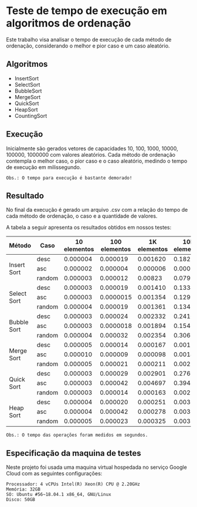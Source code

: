 # Teste de tempo de execução em algoritmos de ordenação
Este trabalho visa analisar o tempo de execução de cada método de ordenação, considerando o melhor e pior caso e um caso aleatório.

## Algoritmos
- InsertSort
- SelectSort
- BubbleSort
- MergeSort
- QuickSort
- HeapSort
- CountingSort

## Execução 
Inicialmente são gerados vetores de capacidades 10, 100, 1000, 10000, 100000, 1000000 com valores aleatórios. Cada método de ordenação contempla o melhor caso, o pior caso e o caso aleatório, medindo o tempo de execução em milissegundo.

    Obs.: O tempo para execução é bastante demorado!

## Resultado
No final da execução é gerado um arquivo .csv com a relação do tempo de cada método de ordenação, o caso e a quantidade de valores.

A tabela a seguir apresenta os resultados obtidos em nossos testes:

<table>
    <thead>
        <tr>
            <th>Método</th>
            <th>Caso</th>
            <th>10 elementos</th>
            <th>100 elementos</th>
            <th>1K elementos</th>
            <th>10K elementos</th>
            <th>100K elementos</th>
            <th>1Mi elementos</th>
        </tr>
    </thead>
    <tbody>
        <tr>
            <td rowspan=3>Insert Sort</td>
            <td>desc</td>
            <td>0.000004</td>
            <td>0.000019</td>
            <td>0.001620</td>
            <td>0.182767</td>
            <td>17.251184</td>
            <td>1611.838577</td>
        </tr>
        <tr>
            <td>asc</td>
            <td>0.000002</td>
            <td>0.000004</td>
            <td>0.000006</td>
            <td>0.000047</td>
            <td>0.000449</td>
            <td>0.004473</td>
        </tr>
        <tr>
            <td>random</td>
            <td>0.000003</td>
            <td>0.000012</td>
            <td>0.00823</td>
            <td>0.079005</td>
            <td>7.943851</td>
            <td>799.206770</td>
        </tr>
        <tr>
            <td rowspan=3>Select Sort</td>
            <td>desc</td>
            <td>0.000003</td>
            <td>0.000019</td>
            <td>0.001410</td>
            <td>0.133461</td>
            <td>13.359896</td>
            <td>1343.629463</td>
        </tr>
        <tr>
            <td>asc</td>
            <td>0.000003</td>
            <td>0.0000015</td>
            <td>0.001354</td>
            <td>0.129305</td>
            <td>12.944675</td>
            <td>1306.872859</td>
        </tr>
        <tr>
            <td>random</td>
            <td>0.000004</td>
            <td>0.000019</td>
            <td>0.001361</td>
            <td>0.134216</td>
            <td>12.956807</td>
            <td>1306.966180</td>
        </tr>
        <tr>
            <td rowspan=3>Bubble Sort</td>
            <td>desc</td>
            <td>0.000003</td>
            <td>0.000024</td>
            <td>0.002332</td>
            <td>0.241012</td>
            <td>23.713167</td>
            <td>2401.834658</td>
        </tr>
        <tr>
            <td>asc</td>
            <td>0.000003</td>
            <td>0.0000018</td>
            <td>0.001894</td>
            <td>0.154836</td>
            <td>15.277765</td>
            <td>1551.682540</td>
        </tr>
        <tr>
            <td>random</td>
            <td>0.000004</td>
            <td>0.000032</td>
            <td>0.002354</td>
            <td>0.306766</td>
            <td>36.531915</td>
            <td>3758.580319</td>
        </tr>
        <tr>
            <td rowspan=3>Merge Sort</td>
            <td>desc</td>
            <td>0.000005</td>
            <td>0.000014</td>
            <td>0.000167</td>
            <td>0.001795</td>
            <td>0.019427</td>
            <td>--</td>
        </tr>
        <tr>
            <td>asc</td>
            <td>0.000010</td>
            <td>0.000009</td>
            <td>0.000098</td>
            <td>0.001441</td>
            <td>0.015994</td>
            <td>--</td>
        </tr>
        <tr>
            <td>random</td>
            <td>0.000005</td>
            <td>0.000021</td>
            <td>0.000211</td>
            <td>0.002391</td>
            <td>0.027624</td>
            <td>--</td>
        </tr>
        <tr>
            <td rowspan=3>Quick Sort</td>
            <td>desc</td>
            <td>0.000003</td>
            <td>0.000029</td>
            <td>0.002901</td>
            <td>0.276623</td>
            <td>32.086353</td>
            <td>--</td>
        </tr>
        <tr>
            <td>asc</td>
            <td>0.000003</td>
            <td>0.000042</td>
            <td>0.004697</td>
            <td>0.394430</td>
            <td>46.614081</td>
            <td>--</td>
        </tr>
        <tr>
            <td>random</td>
            <td>0.000003</td>
            <td>0.000014</td>
            <td>0.000163</td>
            <td>0.002214</td>
            <td>0.025998</td>
            <td>--</td>
        </tr>
        <tr>
            <td rowspan=3>Heap Sort</td>
            <td>desc</td>
            <td>0.000004</td>
            <td>0.000020</td>
            <td>0.000251</td>
            <td>0.003109</td>
            <td>0.038352</td>
            <td>0.482071</td>
        </tr>
        <tr>
            <td>asc</td>
            <td>0.000004</td>
            <td>0.000042</td>
            <td>0.000278</td>
            <td>0.003290</td>
            <td>0.041006</td>
            <td>0.498634</td>
        </tr>
        <tr>
            <td>random</td>
            <td>0.000005</td>
            <td>0.000023</td>
            <td>0.000325</td>
            <td>0.003789</td>
            <td>0.048847</td>
            <td>0.672122</td>
        </tr>
    </tbody>
</table>

    Obs.: O tempo das operações foram medidos em segundos.

## Especificação da maquina de testes
Neste projeto foi usada uma maquina virtual hospedada no serviço Google Cloud com as seguintes configurações:

    Processador: 4 vCPUs Intel(R) Xeon(R) CPU @ 2.20GHz
    Memória: 32GB
    SO: Ubuntu #56~18.04.1 x86_64, GNU/Linux
    Disco: 50GB
